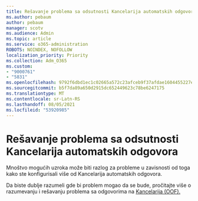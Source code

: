 ```yaml
---
title: Rešavanje problema sa odsutnosti Kancelarija automatskih odgovora
ms.author: pebaum
author: pebaum
manager: scotv
ms.audience: Admin
ms.topic: article
ms.service: o365-administration
ROBOTS: NOINDEX, NOFOLLOW
localization_priority: Priority
ms.collection: Adm_O365
ms.custom:
- "9000761"
- "5831"
ms.openlocfilehash: 9792f6dbd1ec1c02665a572c23afceb9f37afdae1604455227ebddb1fb8c51a8
ms.sourcegitcommit: b5f7da89a650d2915dc652449623c78be6247175
ms.translationtype: MT
ms.contentlocale: sr-Latn-RS
ms.lasthandoff: 08/05/2021
ms.locfileid: "53920985"
---
```

# <a name="troubleshooting-out-of-office-automatic-replies"></a>Rešavanje problema sa odsutnosti Kancelarija automatskih odgovora

Mnoštvo mogućih uzroka može biti razlog za probleme u zavisnosti od toga kako ste konfigurisali više od Kancelarija automatskih odgovora.

Da biste dublje razumeli gde bi problem mogao da se bude, pročitajte više o razumevanju i rešavanju problema sa odgovorima na [Kancelarija (OOF).](/exchange/troubleshoot/email-delivery/understand-troubleshoot-oof-replies)